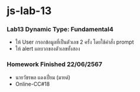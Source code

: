 # js-lab-13
### Lab13 Dynamic Type: Fundamental4
- ให้ User กรอกข้อมูลที่เป็นตัวเลข 2 ครั้ง โดยใช้คำสั่ง prompt 
- ให้ alert ผลบวกของตัวเลขทั้งสอง

### Homework Finished 22/06/2567
- นายวัชรพล แดงเปี่ยม (มายด์)
- Online-CC#18